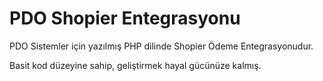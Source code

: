# PDO Shopier Entegrasyonu
PDO Sistemler için yazılmış PHP dilinde Shopier Ödeme Entegrasyonudur.

Basit kod düzeyine sahip, geliştirmek hayal gücünüze kalmış.
